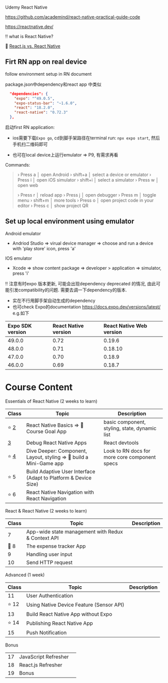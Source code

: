 Udemy React Native

https://github.com/academind/react-native-practical-guide-code

https://reactnative.dev/



:bangbang: what is React Native?

:pencil: [React.js vs. React Native](./C0/README.md)



## Firt RN app on real device

follow environment setup in RN document



package.json中dependency和react app 中类似

```json
  "dependencies": {
    "expo": "^49.0.5",
    "expo-status-bar": "~1.6.0",
    "react": "18.2.0",
    "react-native": "0.72.3"
  },
```

启动first RN application: 

+ ios需要下载`Expo go`, cd到脚手架路径在terminal run: `npx expo start`, 然后手机扫二维码即可

+ 也可在local device上运行emulator => P9, 有需求再看

Commands: 

> › Press a │ open Android
> › shift+a │ select a device or emulator
> › Press i │ open iOS simulator
> › shift+i │ select a simulator
> › Press w │ open web
>
> › Press r │ reload app
> › Press j │ open debugger
> › Press m │ toggle menu
> › shift+m │ more tools
> › Press o │ open project code in your editor
> › Press c │ show project QR





## Set up local environment using emulator

Android emulator

+ Andriod Studio => virual device manager => choose and run a device with 'play store' icon, press 'a'

IOS emulator

+ Xcode => show content package => developer > application => simulator, press 'i'



:bangbang: 注意有时expo 版本更新, 可能会出现dependency deprecated 的情况, 由此可能引发compatibility的问题. 需要去调一下dependency的版本. 

+ 实在不行用脚手架自动生成的dependency
+  也可check Expo的documentation https://docs.expo.dev/versions/latest/ e.g.如下

| Expo SDK version | React Native version | React Native Web version |
| :--------------- | :------------------- | :----------------------- |
| 49.0.0           | 0.72                 | 0.19.6                   |
| 48.0.0           | 0.71                 | 0.18.10                  |
| 47.0.0           | 0.70                 | 0.18.9                   |
| 46.0.0           | 0.69                 | 0.18.7                   |



# Course Content

Essentials of React Native (2 weeks to learn)

| Class                      | Topic                                                        | Description                                   |
| -------------------------- | ------------------------------------------------------------ | --------------------------------------------- |
| :star: [2](./C2/README.md) | React Native Basics => :gem: Course Goal App                 | basic component, styling, state, dynamic list |
| [3](./C3/README.md)        | Debug React Native Apps                                      | React devtools                                |
| :star: [4](./C4/README.md) | Dive Deeper: Component, Layout, styling => :gem: build a Mini-Game app | Look to RN docs for more core component specs |
| :star: 5                   | Build Adaptive User Interface (Adapt to Platform & Device Size) |                                               |
| :star: 6                   | React Native Navigation with React Navigation                |                                               |

React & React Native (2 weeks to learn)

| Class   | Topic                                              | Description |
| ------- | -------------------------------------------------- | ----------- |
| 7       | App-wide state management with Redux & Context API |             |
| :gem: 8 | The expense tracker App                            |             |
| 9       | Handling user input                                |             |
| 10      | Send HTTP request                                  |             |

Advanced (1 week)

| Class     | Topic                                    | Description |
| --------- | ---------------------------------------- | ----------- |
| 11        | User Authentication                      |             |
| :star: 12 | Using Native Device Feature (Sensor API) |             |
| 13        | Build React Native App without Expo      |             |
| :star: 14 | Publishing React Native App              |             |
| 15        | Push Notification                        |             |

Bonus

|      |                      |      |
| ---- | -------------------- | ---- |
| 17   | JavaScript Refresher |      |
| 18   | React.js Refresher   |      |
| 19   | Bonus                |      |

